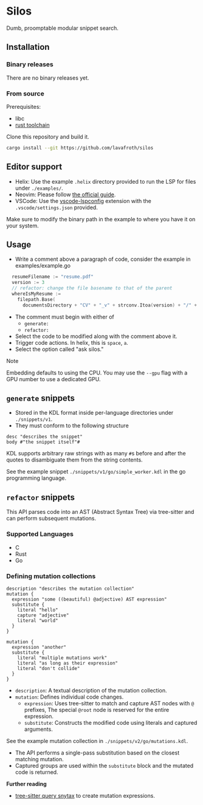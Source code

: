 # Silos

Dumb, proomptable modular snippet search.

## Installation

### Binary releases

There are no binary releases yet.

### From source

Prerequisites:

- libc
- [rust toolchain](https://rustup.rs)

Clone this repository and build it.

``` sh
cargo install --git https://github.com/lavafroth/silos
```

## Editor support

- Helix: Use the example `.helix` directory provided to run the LSP for files under `./examples/`.
- Neovim: Please follow [the official guide](https://neovim.io/doc/user/lsp.html).
- VSCode: Use the [vscode-lspconfig](https://marketplace.visualstudio.com/items?itemName=whtsht.vscode-lspconfig) extension with the `.vscode/settings.json` provided.

Make sure to modify the binary path in the example to where you have it on your system.

## Usage

- Write a comment above a paragraph of code, consider the example in examples/example.go

``` go
  resumeFilename := "resume.pdf"
  version := 3
  // refactor: change the file basename to that of the parent
  whereIsMyResume :=
    filepath.Base(
      documentsDirectory + "CV" + "_v" + strconv.Itoa(version) + "/" + resumeFilename)
```

- The comment must begin with either of
  - `generate: `
  - `refactor: `
- Select the code to be modified along with the comment above it.
- Trigger code actions. In helix, this is `space`, `a`.
- Select the option called "ask silos."

> [!NOTE]
>
> Embedding defaults to using the CPU. You may use the `--gpu` flag with a GPU number to use a dedicated GPU.

## `generate` snippets

- Stored in the KDL format inside per-language directories under `./snippets/v1`.
- They must conform to the following structure

``` kdl
desc "describes the snippet"
body #"the snippet itself"#
```

KDL supports arbitrary raw strings with as many `#`s before and after the quotes to disambiguate them from the string contents.

See the example snippet `./snippets/v1/go/simple_worker.kdl` in the go programming language.

## `refactor` snippets

This API parses code into an AST (Abstract Syntax Tree) via tree-sitter and can perform subsequent mutations.

### Supported Languages

- C
- Rust
- Go

### Defining mutation collections

``` kdl
description "describes the mutation collection"
mutation {
  expression "some ((beautiful) @adjective) AST expression"
  substitute {
    literal "hello"
    capture "adjective"
    literal "world"
  }
}

mutation {
  expression "another"
  substitute {
    literal "multiple mutations work"
    literal "as long as their expression"
    literal "don't collide"
  }
}
```

- `description`: A textual description of the mutation collection.
- `mutation`:  Defines individual code changes.
  - `expression`: Uses tree-sitter to match and capture AST nodes with `@` prefixes, The special `@root` node is reserved for the entire expression.
  - `substitute`:  Constructs the modified code using literals and captured arguments.

See the example mutation collection in `./snippets/v2/go/mutations.kdl`.

- The API performs a single-pass substitution based on the closest matching mutation.
- Captured groups are used within the `substitute` block and the mutated code is returned.

**Further reading**

- [tree-sitter query snytax](https://tree-sitter.github.io/tree-sitter/using-parsers/queries/1-syntax.html) to create mutation expressions.
